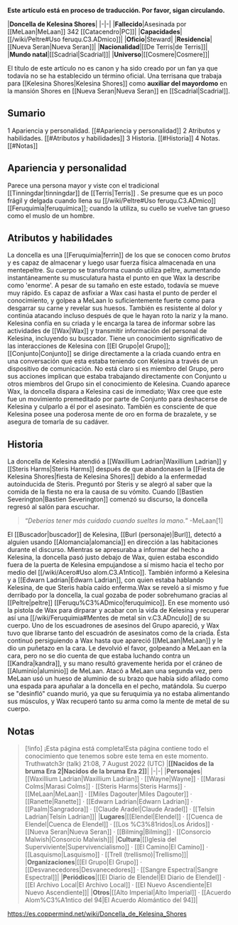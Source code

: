 **Este artículo está en proceso de traducción. Por favor, sigan circulando.**


|**Doncella de Kelesina Shores**|
|-|-|
|**Fallecido**|Asesinada por [[MeLaan\|MeLaan]] 342 [[Catacendro\|PC]]|
|**Capacidades**|[[/wiki/Peltre#Uso feruqu.C3.ADmico]]|
|**Oficio**|Steward|
|**Residencia**|[[Nueva Seran\|Nueva Seran]]|
|**Nacionalidad**|[[De Terris\|de Terris]]|
|**Mundo natal**|[[Scadrial\|Scadrial]]|
|**Universo**|[[Cosmere\|Cosmere]]|

El título de este artículo no es canon y ha sido creado por un fan ya que todavía no se ha establecido un término oficial.
Una terrisana que trabaja para [[Kelesina Shores\|Kelesina Shores]] como **auxiliar del mayordomo** en la mansión Shores en [[Nueva Seran\|Nueva Seran]] en [[Scadrial\|Scadrial]].

## Sumario

1 Apariencia y personalidad. [[#Apariencia y personalidad]] 
2 Atributos y habilidades. [[#Atributos y habilidades]] 
3 Historia. [[#Historia]] 
4 Notas. [[#Notas]] 


## Apariencia y personalidad
Parece una persona mayor y viste con el tradicional [[Tinningdar\|tinningdar]] de [[Terris\|Terris]] . Se presume que es un poco frágil y delgada cuando llena su [[/wiki/Peltre#Uso feruqu.C3.ADmico]] [[Feruquimia\|feruquímica]]; cuando la utiliza, su cuello se vuelve tan grueso como el muslo de un hombre.

## Atributos y habilidades
La doncella es una [[Feruquimia\|ferrin]] de los que se conocen como *brutos* y es capaz de almacenar y luego usar fuerza física almacenada en una mentepeltre. Su cuerpo se transforma cuando utiliza peltre, aumentando instantáneamente su musculatura hasta el punto en que Wax la describe como 'enorme'. A pesar de su tamaño en este estado, todavía se mueve muy rápido. Es capaz de asfixiar a Wax casi hasta el punto de perder el conocimiento, y golpea a MeLaan lo suficientemente fuerte como para desgarrar su carne y revelar sus huesos. También es resistente al dolor y continúa atacando incluso después de que le hayan roto la nariz y la mano.
Kelesina confía en su criada y le encarga la tarea de informar sobre las actividades de [[Wax\|Wax]] y transmitir información del personal de Kelesina, incluyendo su buscador. Tiene un conocimiento significativo de las interacciones de Kelesina con [[El Grupo\|el Grupo]]; [[Conjunto\|Conjunto]] se dirige directamente a la criada cuando entra en una conversación que esta estaba teniendo con Kelesina a través de un dispositivo de comunicación.
No está claro si es miembro del Grupo, pero sus acciones implican que estaba trabajando directamente con Conjunto u otros miembros del Grupo sin el conocimiento de Kelesina. Cuando aparece Wax, la doncella dispara a Kelesina casi de inmediato; Wax cree que este fue un movimiento premeditado por parte de Conjunto para deshacerse de Kelesina y culparlo a él por el asesinato. También es consciente de que Kelesina posee una poderosa mente de oro en forma de brazalete, y se asegura de tomarla de su cadáver.

## Historia
La doncella de Kelesina atendió a [[Waxillium Ladrian\|Waxillium Ladrian]] y [[Steris Harms\|Steris Harms]] después de que abandonasen la [[Fiesta de Kelesina Shores\|fiesta de Kelesina Shores]] debido a la enfermedad autoinducida de Steris. Preguntó por Steris y se alegró al saber que la comida de la fiesta no era la causa de su vómito. Cuando [[Bastien Severington\|Bastien Severington]] comenzó su discurso, la doncella regresó al salón para escuchar.

>“*Deberías tener más cuidado cuando sueltes la mano.*”
\-MeLaan[1]

El [[Buscador\|buscador]] de Kelesina, [[Burl (personaje)\|Burl]], detectó a alguien usando [[Alomancia\|alomancia]] en dirección a las habitaciones durante el discurso. Mientras se apresuraba a informar del hecho a Kelesina, la doncella pasó justo debajo de Wax, quien estaba escondido fuera de la puerta de Kelesina empujandose a sí mismo hacia el techo por medio del [[/wiki/Acero#Uso alom.C3.A1ntico]]. También informó a Kelesina y a [[Edwarn Ladrian\|Edwarn Ladrian]], con quien estaba hablando Kelesina, de que Steris había caído enferma.Wax se reveló a sí mismo y fue derribado por la doncella, la cual gozaba de poder sobrehumano gracias al [[Peltre\|peltre]] [[Feruqu%C3%ADmico\|feruquímico]]. En ese momento usó la pistola de Wax para dirparar y acabar con la vida de Kelesina y recuperar así una [[/wiki/Feruquimia#Mentes de metal sin v.C3.ADnculo]] de su cuerpo. Uno de los escuadrones de asesinos del Grupo apareció, y Wax tuvo que librarse tanto del escuadrón de asesinatos como de la criada. Ésta continuó persiguiendo a Wax hasta que apareció [[MeLaan\|MeLaan]] y le dio un puñetazo en la cara. Le devolvió el favor, golpeando a MeLaan en la cara, pero no se dio cuenta de que estaba luchando contra un [[Kandra\|kandra]], y su mano resultó gravemente herida por el cráneo de [[Aluminio\|aluminio]] de MeLaan. Atacó a MeLaan una segunda vez, pero MeLaan usó un hueso de aluminio de su brazo que había sido afilado como una espada para apuñalar a la doncella en el pecho, matándola. Su cuerpo se "desinfló" cuando murió, ya que su feruquimia ya no estaba alimentando sus músculos, y Wax recuperó tanto su arma como la mente de metal de su cuerpo.

## Notas

> [!info] ¡Esta página está completa!Esta página contiene todo el conocimiento que tenemos sobre este tema en este momento.
Truthwatch3r (talk) 21:08, 7 August 2022 (UTC)
|**[[Nacidos de la bruma Era 2\|Nacidos de la bruma Era 2]]**|
|-|-|
|**Personajes**|[[Waxillium Ladrian\|Waxillium Ladrian]] · [[Wayne\|Wayne]] · [[Marasi Colms\|Marasi Colms]] · [[Steris Harms\|Steris Harms]] · [[MeLaan\|MeLaan]] · [[Miles Dagouter\|Miles Dagouter]] · [[Ranette\|Ranette]] · [[Edwarn Ladrian\|Edwarn Ladrian]] · [[Paalm\|Sangradora]] · [[Claude Aradel\|Claude Aradel]] · [[Telsin Ladrian\|Telsin Ladrian]]|
|**Lugares**|[[Elendel\|Elendel]] · [[Cuenca de Elendel\|Cuenca de Elendel]] · [[Los %C3%81ridos\|Los Áridos]] · [[Nueva Seran\|Nueva Seran]] · [[Bilming\|Bilming]] · [[Consorcio Malwish\|Consorcio Malwish]]|
|**Cultura**|[[Iglesia del Superviviente\|Supervivencialismo]] · [[El Camino\|El Camino]] · [[Lasquismo\|Lasquismo]] · [[Trell (trellismo)\|Trellismo]]|
|**Organizaciones**|[[El Grupo\|El Grupo]] · [[Desvanecedores\|Desvanecedores]] · [[Sangre Espectral\|Sangre Espectral]]|
|**Periódicos**|[[El Diario de Elendel\|El Diario de Elendel]] · [[El Archivo Local\|El Archivo Local]] · [[El Nuevo Ascendiente\|El Nuevo Ascendiente]]|
|**Otros**|[[Alto Imperial\|Alto Imperial]] · [[Acuerdo Alom%C3%A1ntico del 94\|El Acuerdo Alomántico del 94]]|



https://es.coppermind.net/wiki/Doncella_de_Kelesina_Shores